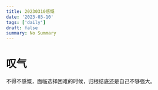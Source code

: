 ```yaml
---
title: 20230310感慨
date: '2023-03-10'
tags: ['daily']
draft: false
summary: No Summary
---
```


# 叹气

不得不感慨，面临选择困难的时候，归根结底还是自己不够强大。
